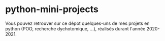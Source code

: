 # python-mini-projects

Vous pouvez retrouver sur ce dépot quelques-uns de mes projets en python (POO, recherche dychotomique, ...), réalisés durant l'année 2020-2021.

